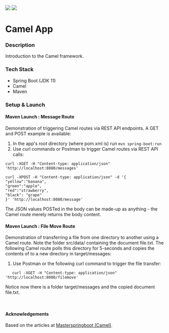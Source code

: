 ![](https://github.com/Lylio/image-repo/blob/master/logos/spring-boot.png?raw=true)
![](https://github.com/Lylio/image-repo/blob/master/logos/camel.png?raw=true)

# Camel App

### Description

Introduction to the Camel framework.

### Tech Stack
- Spring Boot (JDK 11)
- Camel
- Maven

### Setup & Launch

#### Maven Launch : Message Route

Demonstration of triggering Camel routes via REST API endpoints. A GET and POST example is available:

1. In the app's root directory (where pom.xml is) run `mvn spring-boot:run`
2. Use curl commands or Postman to trigger Camel routes via REST API calls:

```
curl -XGET -H "Content-type: application/json" 'http://localhost:8080/messages'
```

```
curl -XPOST -H "Content-type: application/json" -d '{
"yellow":"banana",
"green":"apple",
"red":"strawberry",
"black": "grape"
}' 'http://localhost:8080/message'
```

The JSON values POSTed in the body can be made-up as anything - the Camel route merely returns the body content.

#### Maven Launch : File Move Route

Demonstration of transferring a file from one directory to another using a Camel route. Note the folder src/data/
containing the document file.txt. The following Camel route polls this directory for 5-seconds and copies the contents
of to a new directory in target/messages:

1. Use Postman or the following curl command to trigger the file transfer:
````
   curl -XGET -H "Content-type: application/json" 'http://localhost:8080/filemove'
````

Notice now there is a folder target/messages and the copied document file.txt.

<br />

#### Acknowledgements
Based on the articles at [Masterspringboot (Camel)](http://www.masterspringboot.com/category/camel/).
